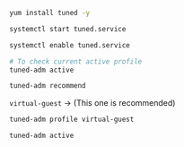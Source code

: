 <!--
  Author: omteja04
  Created on: 07-06-2024 11:40:00
  Description: TunedProfile
-->

```sh
yum install tuned -y
```

```sh
systemctl start tuned.service
```

```sh
systemctl enable tuned.service
```

```sh
# To check current active profile
tuned-adm active
```

```sh
tuned-adm recommend
```

`virtual-guest` &rarr; (This one is recommended)

```sh
tuned-adm profile virtual-guest
```

```sh
tuned-adm active
```
